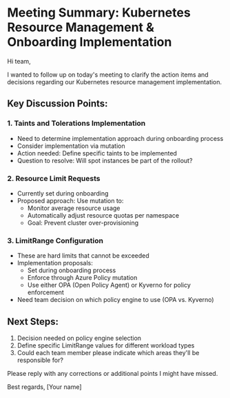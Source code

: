 # Meeting Summary: Kubernetes Resource Management & Onboarding Implementation

Hi team,

I wanted to follow up on today's meeting to clarify the action items and decisions regarding our Kubernetes resource management implementation.

## Key Discussion Points:

### 1. Taints and Tolerations Implementation
- Need to determine implementation approach during onboarding process
- Consider implementation via mutation
- Action needed: Define specific taints to be implemented
- Question to resolve: Will spot instances be part of the rollout?

### 2. Resource Limit Requests
- Currently set during onboarding
- Proposed approach: Use mutation to:
  - Monitor average resource usage
  - Automatically adjust resource quotas per namespace
  - Goal: Prevent cluster over-provisioning

### 3. LimitRange Configuration
- These are hard limits that cannot be exceeded
- Implementation proposals:
  - Set during onboarding process
  - Enforce through Azure Policy mutation
  - Use either OPA (Open Policy Agent) or Kyverno for policy enforcement
- Need team decision on which policy engine to use (OPA vs. Kyverno)

## Next Steps:
1. Decision needed on policy engine selection
2. Define specific LimitRange values for different workload types
3. Could each team member please indicate which areas they'll be responsible for?

Please reply with any corrections or additional points I might have missed.

Best regards,
[Your name]